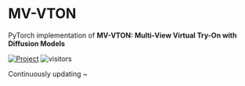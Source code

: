 # MV-VTON
PyTorch implementation of **MV-VTON: Multi-View Virtual Try-On with Diffusion Models**


[![Project](https://img.shields.io/badge/Project-Website-orange)](https://hywang2002.github.io/MV-VTON/)
![visitors](https://visitor-badge.laobi.icu/badge?page_id=hywang2002.MV-VTON)

Continuously updating ~
